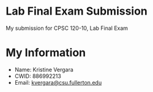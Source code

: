 # Lab Final Exam Submission

My submission for CPSC 120-10, Lab Final Exam

# My Information 

* Name: Kristine Vergara
* CWID: 886992213 
* Email: kvergara@csu.fullerton.edu
